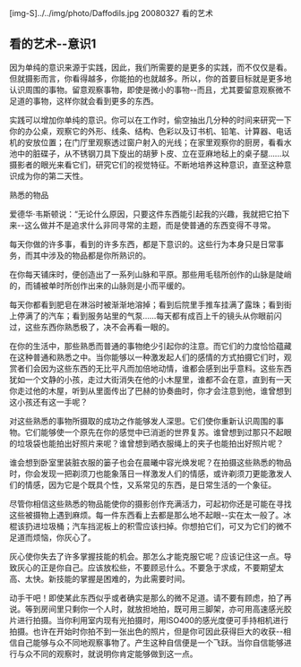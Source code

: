 [img-S]../../img/photo/Daffodils.jpg
20080327
看的艺术

## 看的艺术--意识1 

因为单纯的意识来源于实践，因此，我们所需要的是更多的实践，而不仅仅是看。但就摄影而言，你看得越多，你能拍的也就越多。所以，你的首要目标就是更多地认识周围的事物。留意观察事物，即使是微小的事物--而且，尤其要留意观察微不足道的事物，这样你就会看到更多的东西。

实践可以增加你单纯的意识。你可以在工作时，偷空抽出几分种的时间来研究一下你的办公桌，观察它的外形、线条、结构、色彩以及订书机、铅笔、计算器、电话机的安放位置；在门厅里观察透过窗户射入的光线；在家里观察你的厨房，看看水池中的脏碟子，从不锈钢刀具下旋出的胡萝卜皮、立在亚麻地毡上的桌子腿……以摄影者的眼光来看它们，研究它们的视觉特征。不断地培养这种意识，直至这种意识成为你的第二天性。

熟悉的物品

爱德华·韦斯顿说：“无论什么原因，只要这件东西能引起我的兴趣，我就把它拍下来--这么做并不是追求什么非同寻常的主题，而是使普通的东西变得不寻常。

每天你做的许多事，看到的许多东西，都是下意识的。这些行为本身只是日常事务，而其中涉及的物品都是你所熟识的。

在你每天铺床时，便创造出了一系列山脉和平原。那些用毛毯所创作的山脉是陡峭的，而铺被单时所创作出来的山脉则是小而平缓的。

每天你都看到肥皂在淋浴时被渐渐地溶掉；看到后院里手推车挂满了露珠；看到街上停满了的汽车；看到服务站里的气泵……每天都有成百上千的镜头从你眼前闪过，这些东西你熟悉极了，决不会再看一眼的。

在你的生活中，那些熟悉而普通的事物绝少引起你的注意。而它们的力度恰恰蕴藏在这种普通和熟悉之中。当你能够以一种激发起人们的感情的方式拍摄它们时，观赏者们会因为这些东西的无比平凡而加倍地动情，谁都会感到出乎意料。这些东西犹如一个文静的小孩，走过大街消失在他的小木屋里，谁都不会在意，直到有一天你走过他的木屋，听到从里面传出了巴赫的协奏曲时，你才会注意到他，谁曾想到这小孩还有这一手呢？

对这些熟悉的事物所摄取的成功之作能够发人深思。它们使你重新认识周围的事物。它们能够使一个原先在你的感觉中已消逝的世界复苏。谁曾想到过那只不起眼的垃圾袋也能拍出好照片来呢？谁曾想到晒衣服绳上的夹子也能拍出好照片呢？

谁会想到卧室里装脏衣服的篓子也会在晨曦中容光焕发呢？在拍摄这些熟悉的物品时，你会发现一把剃须刀也能象落日一样激发人们的情感，或许剃须刀更能激发人们的情感，因为它是个既具个性，又系常见的东西，是日常生活的一个象征。

尽管你相信这些熟悉的物品能使你的摄影创作充满活力，可起初你还是可能在寻找这些被摄物上遇到麻烦。每一件东西看上去都是那么地不起眼--实在太一般了。冰棍该扔进垃圾桶；汽车挡泥板上的积雪应该扫掉。你想拍它们，可又为它们的微不足道而烦恼，你灰心了。

灰心使你失去了许多掌握技能的机会。那怎么才能克服它呢？应该记住这一点。导致灰心的正是你自己。应该放松些，不要顾忌什么。不要急于求成，不要期望太高、太快。新技能的掌握是困难的，为此需要时间。

动手干吧！即使某此东西似乎或者确实是那么的微不足道。请不要有顾虑，拍了再说。等到房间里只剩你一个人时，就放担地拍，既可用三脚架，亦可用高速感光胶片进行拍摄。当你利用室内现有光拍摄时，用ISO400的感光度便可手持相机进行拍摄。也许在开始时你拍不到一张出色的照片，但是你可因此获得巨大的收获--相信自己能够与众不同地观察事物了。产生这种自信便是一个飞跃。当你自信能够进行与众不同的观察时，就说明你肯定能够做到这一点。
